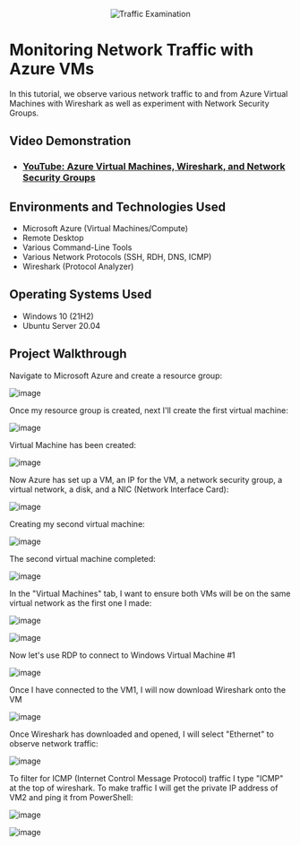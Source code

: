 <p align="center">
<img src="https://i.imgur.com/Ua7udoS.png" alt="Traffic Examination"/>
</p>

<h1>Monitoring Network Traffic with Azure VMs</h1>
In this tutorial, we observe various network traffic to and from Azure Virtual Machines with Wireshark as well as experiment with Network Security Groups. <br />

<h2>Video Demonstration</h2>

- ### [YouTube: Azure Virtual Machines, Wireshark, and Network Security Groups](https://www.youtube.com)

<h2>Environments and Technologies Used</h2>

- Microsoft Azure (Virtual Machines/Compute)
- Remote Desktop
- Various Command-Line Tools
- Various Network Protocols (SSH, RDH, DNS, ICMP)
- Wireshark (Protocol Analyzer)

<h2>Operating Systems Used </h2>

- Windows 10 (21H2)
- Ubuntu Server 20.04

<h2>Project Walkthrough</h2>

<p>
  
Navigate to Microsoft Azure and create a resource group: 

![image](https://github.com/user-attachments/assets/7675e6e3-e373-4a6d-8732-7eba2ab59974)

Once my resource group is created, next I'll create the first virtual machine:
  
![image](https://github.com/user-attachments/assets/5d7b59d0-71fc-4ffc-9462-5317ba919b83)

Virtual Machine has been created:
  
![image](https://github.com/user-attachments/assets/93b692f0-f76d-4f22-95d2-67b9488b0280)

Now Azure has set up a VM, an IP for the VM, a network security group, a virtual network, a disk, and a NIC (Network Interface Card):

![image](https://github.com/user-attachments/assets/66e5ee39-11a5-4541-911e-61f8ae275112)

Creating my second virtual machine:

![image](https://github.com/user-attachments/assets/3894afec-5841-4ba8-8a76-c30868811ec8)

The second virtual machine completed:

![image](https://github.com/user-attachments/assets/9ba69bea-10d6-4add-bdb1-a527140aa38e)

In the "Virtual Machines" tab, I want to ensure both VMs will be on the same virtual network as the first one I made:

![image](https://github.com/user-attachments/assets/4eef2d99-9ad8-4dfe-893e-420e66dcb56a)

![image](https://github.com/user-attachments/assets/4a095a12-b9c5-46b3-8865-6694004fe6a9)

Now let's use RDP to connect to Windows Virtual Machine #1

![image](https://github.com/user-attachments/assets/5cd5841e-d815-4d7d-86e9-13b007e97844)

Once I have connected to the VM1, I will now download Wireshark onto the VM

![image](https://github.com/user-attachments/assets/51fb1b09-7caf-4f9a-ab40-9689345193d0)

Once Wireshark has downloaded and opened, I will select "Ethernet" to observe network traffic:

![image](https://github.com/user-attachments/assets/d7276878-5810-4fb9-b969-8946bf97b240)

To filter for ICMP (Internet Control Message Protocol) traffic I type "ICMP" at the top of wireshark. To make traffic I will get the private IP address of VM2 and ping it from PowerShell:

![image](https://github.com/user-attachments/assets/c6677972-3982-4d24-9c01-28c174884bc6)

![image](https://github.com/user-attachments/assets/c2ea76fb-f8a0-4254-ad06-7221af0036a4)

